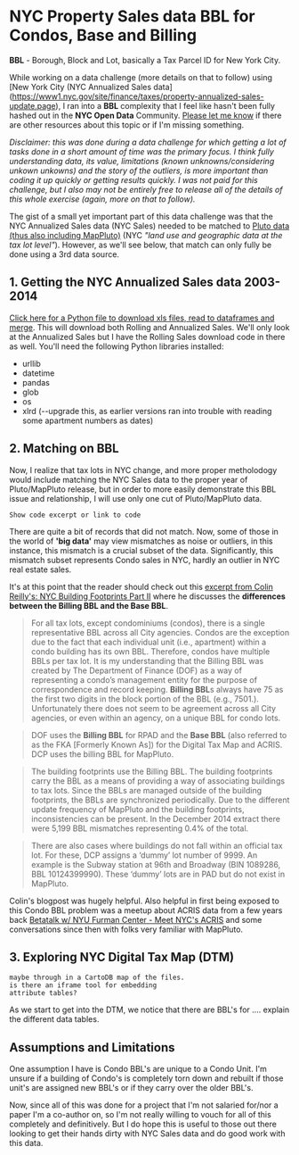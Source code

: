 # NYC Property Sales data BBL for Condos, Base and Billing

**BBL** - Borough, Block and Lot, basically a Tax Parcel ID for New York City. 

While working on a data challenge (more details on that to follow) using [New York City (NYC Annualized Sales data] (https://www1.nyc.gov/site/finance/taxes/property-annualized-sales-update.page), I ran into a **BBL** complexity that I feel like hasn't been fully hashed out in the **NYC Open Data** Community. [Please let me know](mailto:daniel.martin.sheehan@gmail.com) if there are other resources about this topic or if I'm missing something. 

*Disclaimer: this was done during a data challenge for which getting a lot of tasks done in a short amount of time was the primary focus. I think fully understanding data, its value, limitations (known unknowns/considering unkown unkowns) and the story of the outliers, is more important than coding it up quickly or getting results quickly. I was not paid for this challenge, but I also may not be entirely free to release all of the details of this whole exercise (again, more on that to follow).* 

The gist of a small yet important part of this data challenge was that the NYC Annualized Sales data (NYC Sales) needed to be matched to [Pluto data (thus also including MapPluto)](http://www1.nyc.gov/site/planning/data-maps/open-data/pluto-mappluto-archive.page) (NYC *"land use and geographic data at the tax lot level"*). However, as we'll see below, that match can only fully be done using a 3rd data source. 

## 1. Getting the NYC Annualized Sales data 2003-2014

[Click here for a Python file to download xls files, read to dataframes and merge](https://github.com/nygeog/nyc_property_sales/blob/master/code/01-get-sales-data-and-merge.py). This will download both Rolling and Annualized Sales. We'll only look at the Annualized Sales but I have the Rolling Sales download code in there as well. You'll need the following Python libraries installed:

* urllib
* datetime
* pandas
* glob
* os
* xlrd (--upgrade this, as earlier versions ran into trouble with reading some apartment numbers as dates)

## 2. Matching on BBL

Now, I realize that tax lots in NYC change, and more proper metholodogy would include matching the NYC Sales data to the proper year of Pluto/MapPluto release, but in order to more easily demonstrate this BBL issue and relationship, I will use only one cut of Pluto/MapPluto data. 

	Show code excerpt or link to code

There are quite a bit of records that did not match. Now, some of those in the world of **'big data'** may view mismatches as noise or outliers, in this instance, this mismatch is a crucial subset of the data. Significantly, this mismatch subset represents Condo sales in NYC, hardly an outlier in NYC real estate sales. 

It's at this point that the reader should check out this [excerpt from Colin Reilly's: NYC Building Footprints Part II](https://nycitymap.wordpress.com/2014/12/23/nyc-building-footprints-part-ii/) where he discusses the **differences between the Billing BBL and the Base BBL**. 

>For all tax lots, except condominiums (condos), there is a single representative BBL across all City agencies. Condos are the exception due to the fact that each individual unit (i.e., apartment) within a condo building has its own BBL. Therefore, condos have multiple BBLs per tax lot. It is my understanding that the Billing BBL was created by The Department of Finance (DOF) as a way of representing a condo’s management entity for the purpose of correspondence and record keeping. **Billing BBL**s always have 75 as the first two digits in the block portion of the BBL (e.g., 7501.). Unfortunately there does not seem to be agreement across all City agencies, or even within an agency, on a unique BBL for condo lots.
	
>DOF uses the **Billing BBL** for RPAD and the **Base BBL** (also referred to as the FKA [Formerly Known As]) for the Digital Tax Map and ACRIS. DCP uses the billing BBL for MapPluto.
	
>The building footprints use the Billing BBL. The building footprints carry the BBL as a means of providing a way of associating buildings to tax lots. Since the BBLs are managed outside of the building footprints, the BBLs are synchronized periodically. Due to the different update frequency of MapPluto and the building footprints, inconsistencies can be present. In the December 2014 extract there were 5,199 BBL mismatches representing 0.4% of the total.
	
>There are also cases where buildings do not fall within an official tax lot. For these, DCP assigns a ‘dummy’ lot number of 9999. An example is the Subway station at 96th and Broadway (BIN 1089286, BBL 10124399990). These ‘dummy’ lots are in PAD but do not exist in MapPluto.

Colin's blogpost was hugely helpful. Also helpful in first being exposed to this Condo BBL problem was a meetup about ACRIS data from a few years back [Betatalk w/ NYU Furman Center - Meet NYC's ACRIS](http://www.meetup.com/betanyc/events/147317952/) and some conversations since then with folks very familiar with MapPluto. 

## 3. Exploring NYC Digital Tax Map (DTM)

	maybe through in a CartoDB map of the files. 
	is there an iframe tool for embedding
	attribute tables? 

As we start to get into the DTM, we notice that there are BBL's for .... explain the different data tables.


## Assumptions and Limitations

One assumption I have is Condo BBL's are unique to a Condo Unit. I'm unsure if a building of Condo's is completely torn down and rebuilt if those unit's are assigned new BBL's or if they carry over the older BBL's. 


Now, since all of this was done for a project that I'm not salaried for/nor a paper I'm a co-author on, so I'm not really willing to vouch for all of this completely and definitively. But I do hope this is useful to those out there looking to get their hands dirty with NYC Sales data and do good work with this data. 
